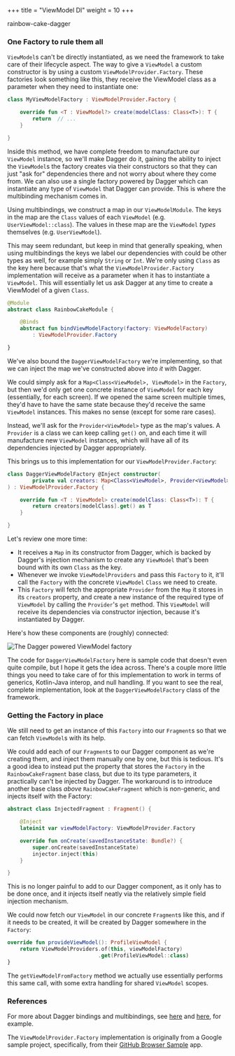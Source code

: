 +++
title = "ViewModel DI"
weight = 10
+++

<div class="small-subtitle">rainbow-cake-dagger</div>

### One Factory to rule them all

`ViewModel`s can't be directly instantiated, as we need the framework to take care of their lifecycle aspect. The way to give a `ViewModel` a custom constructor is by using a custom `ViewModelProvider.Factory`. These factories look something like this, they receive the ViewModel class as a parameter when they need to instantiate one:

```kotlin
class MyViewModelFactory : ViewModelProvider.Factory {

    override fun <T : ViewModel?> create(modelClass: Class<T>): T {
        return  // ...
    }

} 
```

Inside this method, we have complete freedom to manufacture our `ViewModel` instance, so we'll make Dagger do it, gaining the ability to inject the `ViewModel`s the factory creates via their constructors so that they can just "ask for" dependencies there and not worry about where they come from. We can also use a single factory powered by Dagger which can instantiate any type of `ViewModel` that Dagger can provide. This is where the multibinding mechanism comes in.

Using multibindings, we construct a map in our `ViewModelModule`. The keys in the map are the `Class` values of each `ViewModel` (e.g. `UserViewModel::class`). The values in these map are the `ViewModel` *types* themselves (e.g. `UserViewModel`). 

This may seem redundant, but keep in mind that generally speaking, when using multibindings the keys we label our dependencies with could be other types as well, for example simply `String` or `Int`. We're only using `Class` as the key here because that's what the `ViewModelProvider.Factory` implementation will receive as a parameter when it has to instantiate a `ViewModel`. This will essentially let us ask Dagger at any time to create a ViewModel of a given `Class`.

```kotlin
@Module
abstract class RainbowCakeModule {

    @Binds
    abstract fun bindViewModelFactory(factory: ViewModelFactory)
        : ViewModelProvider.Factory

}
```

We've also bound the `DaggerViewModelFactory` we're implementing, so that we can inject the map we've constructed above into _it_ with Dagger. 

We could simply ask for a `Map<Class<ViewModel>, ViewModel>` in the `Factory`, but then we'd only get one concrete instance of `ViewModel` for each key (essentially, for each screen). If we opened the same screen multiple times, they'd have to have the same state because they'd receive the same `ViewModel` instances. This makes no sense (except for some rare cases).

Instead, we'll ask for the `Provider<ViewModel>` type as the map's values. A `Provider` is a class we can keep calling `get()` on, and each time it will manufacture new `ViewModel` instances, which will have all of its dependencies injected by Dagger appropriately.

This brings us to this implementation for our `ViewModelProvider.Factory`:
  
```kotlin
class DaggerViewModelFactory @Inject constructor(
        private val creators: Map<Class<ViewModel>, Provider<ViewModel>>
) : ViewModelProvider.Factory {

    override fun <T : ViewModel> create(modelClass: Class<T>): T {
        return creators[modelClass].get() as T
    }

}
``` 

Let's review one more time:

- It receives a `Map` in its constructor from Dagger, which is backed by Dagger's injection mechanism to create any `ViewModel` that's been bound with its own `Class` as the key.
- Whenever we invoke `ViewModelProviders` and pass this `Factory` to it, it'll call the `Factory` with the concrete `ViewModel` `Class` we need to create.
- This `Factory` will fetch the appropriate `Provider` from the `Map` it stores in its `creators` property, and create a new instance of the required type of `ViewModel` by calling the `Provider`'s `get` method. This `ViewModel` will receive its dependencies via constructor injection, because it's instantiated by Dagger. 

Here's how these components are (roughly) connected:

![The Dagger powered ViewModel factory](/images/dagger_factory.png)

The code for `DaggerViewModelFactory` here is sample code that doesn't even quite compile, but I hope it gets the idea across. There's a couple more little things you need to take care of for this implementation to work in terms of generics, Kotlin-Java interop, and null handling. If you want to see the real, complete implementation, look at the `DaggerViewModelFactory` class of the framework.

### Getting the Factory in place

We still need to get an instance of this `Factory` into our `Fragment`s so that we can fetch `ViewModel`s with its help. 

We could add each of our `Fragment`s to our Dagger component as we're creating them, and inject them manually one by one, but this is tedious. It's a good idea to instead put the property that stores the `Factory` in the `RainbowCakeFragment` base class, but due to its type parameters, it practically can't be injected by Dagger. The workaround is to introduce another base class _above_ `RainbowCakeFragment` which is non-generic, and injects itself with the Factory:

```kotlin
abstract class InjectedFragment : Fragment() {

    @Inject
    lateinit var viewModelFactory: ViewModelProvider.Factory

    override fun onCreate(savedInstanceState: Bundle?) {
        super.onCreate(savedInstanceState)
        injector.inject(this)
    }

}
``` 

This is no longer painful to add to our Dagger component, as it only has to be done once, and it injects itself neatly via the relatively simple field injection mechanism.

We could now fetch our `ViewModel` in our concrete `Fragment`s like this, and if it needs to be created, it will be created by Dagger somewhere in the `Factory`:

```kotlin
override fun provideViewModel(): ProfileViewModel {
    return ViewModelProviders.of(this, viewModelFactory)
                             .get(ProfileViewModel::class)
}
``` 

The `getViewModelFromFactory` method we actually use essentially performs this same call, with some extra handling for shared `ViewModel` scopes.


### References

For more about Dagger bindings and multibindings, see [here](https://proandroiddev.com/dagger-2-annotations-binds-contributesandroidinjector-a09e6a57758f) and [here](https://google.github.io/dagger/multibindings.html), for example.

The `ViewModelProvider.Factory` implementation is originally from a Google sample project, specifically, from their [GitHub Browser Sample](https://github.com/googlesamples/android-architecture-components/blob/17c315a050745c61ae8e79000bc0251305bd148b/GithubBrowserSample/app/src/main/java/com/android/example/github/viewmodel/GithubViewModelFactory.kt) app.
